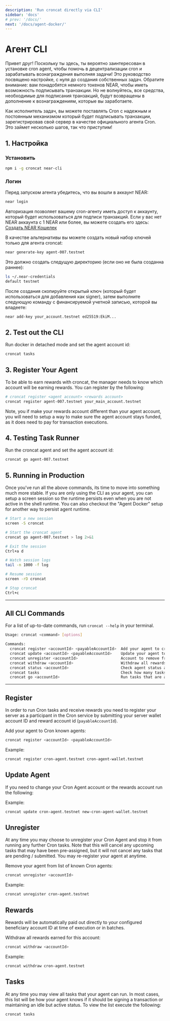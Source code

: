 ```yaml
---
description: 'Run croncat directly via CLI'
sidebar: 'docs'
# prev: '/docs/'
next: '/docs/agent-docker/'
---
```


# Агент CLI

Привет друг! Поскольку ты здесь, ты вероятно заинтересован в установке cron agent, чтобы помочь в децентрализации cron и зарабатывать вознаграждения выполняя задачи! Это руководство посвящено настройке, с нуля до создания собственных задач. Обратите внимание: вам понадобятся немного токенов NEAR, чтобы иметь возможность подписывать транзакции. Но не волнуйтесь, все средства, необходимые для подписания транзакций, будут возвращены в дополнение к вознаграждениям, которые вы заработаете.

Как исполнитель задач, вы можете поставлять Cron с надежным и постоянным механизмом который будет подписывать транзакции, зарегистрировав свой сервер в качестве официального агента Cron. Это займет несколько шагов, так что приступим! 

## 1. Настройка

### Установить

```bash
npm i -g croncat near-cli
```

### Логин

Перед запуском агента убедитесь, что вы вошли в аккаунт NEAR:

```bash
near login
```

Авторизация позволяет вашему cron-агенту иметь доступ к аккаунту, который будет использоваться для подписи транзакций. Если у вас нет NEAR аккаунта с 1 NEAR или более, вы можете создать его здесь: [Создать NEAR Кошелек](https://wallet.near.org/)

В качестве альтернативы вы можете создать новый набор ключей только для агента croncat:

```bash
near generate-key agent-007.testnet
```

Это должно создать следущую директорию (если оно не была созданна раннее):

```bash
ls ~/.near-credentials
default testnet
```

После создания скопируйте открытый ключ (который будет использоваться для добавления как signer), затем выполните следующую команду с финансируемой учетной записью, которой вы владеете:

```bash
near add-key your_account.testnet ed25519:EkiM...
```

## 2. Test out the CLI

Run docker in detached mode and set the agent account id:
```bash
croncat tasks
```

## 3. Register Your Agent

To be able to earn rewards with croncat, the manager needs to know which account will be earning rewards. You can register by the following:

```bash
# croncat register <agent account> <rewards account>
croncat register agent-007.testnet your_main_account.testnet
```

Note, you if make your rewards account different than your agent account, you will need to setup a way to make sure the agent account stays funded, as it does need to pay for transaction executions.

## 4. Testing Task Runner

Run the croncat agent and set the agent account id:

```bash
croncat go agent-007.testnet
```

## 5. Running in Production

Once you've run all the above commands, its time to move into something much more stable. If you are only using the CLI as your agent, you can setup a screen session so the runtime persists even when you are not active in the shell runtime. You can also checkout the "Agent Docker" setup for another way to persist agent runtime.

```bash
# Start a new session
screen -S croncat

# Start the croncat agent
croncat go agent-007.testnet > log 2>&1

# Exit the session
Ctrl+a d

# Watch session logs
tail -n 1000 -f log

# Resume session
screen -rD croncat

# Stop croncat
Ctrl+c
```

----

## All CLI Commands

For a list of up-to-date commands, run `croncat --help` in your terminal.

```bash
Usage: croncat <command> [options]

Commands:
  croncat register <accountId> <payableAccountId>  Add your agent to cron known agents
  croncat update <accountId> <payableAccountId>    Update your agent to cron known agents
  croncat unregister <accountId>                   Account to remove from list of active agents.
  croncat withdraw <accountId>                     Withdraw all rewards earned for this account
  croncat status <accountId>                       Check agent status and balance for this account
  croncat tasks                                    Check how many tasks are available
  croncat go <accountId>                           Run tasks that are available, if agent is registered and has balance
```

----

## Register
 In order to run Cron tasks and receive rewards you need to register your server as a participant in the Cron service by submitting your server wallet account ID and reward account id (`payableAccountId`).

Add your agent to Cron known agents:
```bash
croncat register <accountId> <payableAccountId>
```

Example:
```bash
croncat register cron-agent.testnet cron-agent-wallet.testnet
```

## Update Agent
If you need to change your Cron Agent account or the rewards account run the following:

Example:
```bash
croncat update cron-agent.testnet new-cron-agent-wallet.testnet
```


## Unregister
At any time you may choose to unregister your Cron Agent and stop it from running any further Cron tasks. Note that this will cancel any upcoming tasks that may have been pre-assigned, but it will not cancel any tasks that are pending / submitted. You may re-register your agent at anytime.

Remove your agent from list of known Cron agents:
```bash
croncat unregister <accountId>
```

Example:
```bash
croncat unregister cron-agent.testnet
```

## Rewards
Rewards will be automatically paid out directly to your configured beneficiary account ID at time of execution or in batches.

Withdraw all rewards earned for this account:
```bash
croncat withdraw <accountId>
```

Example:
```bash
croncat withdraw cron-agent.testnet
```

## Tasks
At any time you may view all tasks that your agent can run. In most cases, this list will be how your agent knows if it should be signing a transaction or maintaining an idle but active status. To view the list execute the following:

```bash
croncat tasks
```
